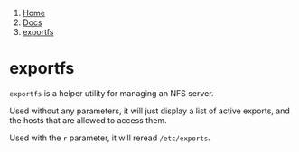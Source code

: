 <!-- -
Title: exportfs
First Published: 2013-12-27
- -->

<ol class="breadcrumb" itemprop="breadcrumb">
	<li><a href="/">Home</a></li>
	<li><a href="/docs/">Docs</a></li>
	<li><a href="/docs/exportfs.html">exportfs</a></li>
</ol>

exportfs
========

`exportfs` is a helper utility for managing an NFS server.

Used without any parameters, it will just display a list of active 
exports, and the hosts that are allowed to access them.

Used with the `r` parameter, it will reread `/etc/exports`.
